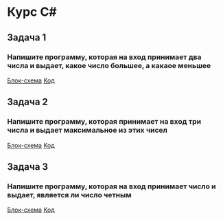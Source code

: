 # Курс C#
## Задача 1
### Напишите программу, которая на вход принимает два числа и выдает, какое число большее, а какаое меньшее
[Блок-схема](1.drawio.png) [Код](program.cs)

## Задача 2
### Напишите программу, которая принимает на вход три числа и выдает максимальное из этих чисел
[Блок-схема](2.drawio.png) [Код](program.cs)

## Задача 3
### Напишите программу, которая на вход принимает число и выдает, является ли число четным
[Блок-схема](3.drawio.png) [Код](program.cs)